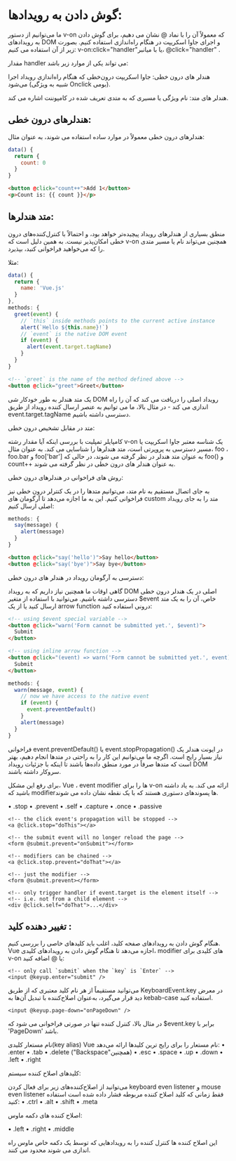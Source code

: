 <h1>
گوش دادن به رویدادها:
</h1>

ما می‌توانیم از دستور v-on که معمولاً آن را با نماد @ نشان می‌ دهیم، برای گوش دادن به رویدادهای DOM و اجرای جاوا اسکریپت در هنگام راه‌اندازی استفاده کنیم. بصورت زیر از آن استفاده می کنیم:
   v-on:click="handler"یا با میانبر،  @click="handler" .

مقدار handler می تواند یکی از موارد زیر باشد:

هندلر ‌های درون خطی: جاوا اسکریپت درون‌خطی که هنگام راه‌اندازی رویداد اجرا می‌شود (شبیه به ویژگی Onclick بومی).

هندلر های متد: نام ویژگی یا مسیری که به متدی تعریف شده در کامپوننت اشاره می کند.

<h2>
هندلرهای درون خطی:
</h2>

هندلرهای درون خطی معمولاً در موارد ساده استفاده می شوند، به عنوان مثال:

```js
data() {
  return {
    count: 0
  }
}
```
```html
<button @click="count++">Add 1</button>
<p>Count is: {{ count }}</p>
```

<h2>
متد هندلرها:
</h2>

منطق بسیاری از هندلر‌های رویداد پیچیده‌تر خواهد بود، و احتمالاً با کنترل‌کننده‌های درون خطی امکان‌پذیر نیست. به همین دلیل است که v-on همچنین می‌تواند نام یا مسیر متدی را که می‌خواهید فراخوانی کنید، بپذیرد.

مثلا:
```js
data() {
  return {
    name: 'Vue.js'
  }
},
methods: {
  greet(event) {
    // `this` inside methods points to the current active instance
    alert(`Hello ${this.name}!`)
    // `event` is the native DOM event
    if (event) {
      alert(event.target.tagName)
    }
  }
}
```

```html
<!-- `greet` is the name of the method defined above -->
<button @click="greet">Greet</button>
```

یک متد هندلر به طور خودکار شی DOM رویداد اصلی را دریافت می کند که آن را راه اندازی می کند - در مثال بالا، ما می توانیم به عنصر ارسال کننده رویداد از طریق event.target.tagName دسترسی داشته باشیم.

متد در مقابل تشخیص درون خطی:

کامپایلر تمپلیت با بررسی اینکه آیا مقدار رشته v-on یک شناسه معتبر جاوا اسکریپت یا مسیر دسترسی به پروپرتی است، متد هندلرها را شناسایی می کند. به عنوان مثال، foo ، foo.bar و foo['bar'] به عنوان متد هندلر در نظر گرفته می شوند، در حالی که foo() و count++ به عنوان هندلر های درون خطی در نظر گرفته می شوند.

روش های فراخوانی در هندلرهای درون خطی:

به جای اتصال مستقیم به نام متد، می‌توانیم متدها را در یک کنترلر درون خطی نیز فراخوانی کنیم. این به ما اجازه می‌دهد تا آرگومان های custom متد را به جای رویداد اصلی ارسال کنیم:
```js
methods: {
  say(message) {
    alert(message)
  }
}
```
```html
<button @click="say('hello')">Say hello</button>
<button @click="say('bye')">Say bye</button>
```


دسترسی به آرگومان رویداد در هندلر های درون خطی:

گاهی اوقات ما همچنین نیاز داریم که به رویداد DOM اصلی در یک هندلر درون خطی دسترسی داشته باشیم. می‌توانید با استفاده از متغیر $event خاص، آن را به یک متد ارسال کنید یا از یک arrow function درونی استفاده کنید:
```html
<!-- using $event special variable -->
<button @click="warn('Form cannot be submitted yet.', $event)">
  Submit
</button>

<!-- using inline arrow function -->
<button @click="(event) => warn('Form cannot be submitted yet.', event)">
  Submit
</button>
```
```js
methods: {
  warn(message, event) {
    // now we have access to the native event
    if (event) {
      event.preventDefault()
    }
    alert(message)
  }
}
```

فراخوانی event.preventDefault()  یا event.stopPropagation()  در ایونت هندلر یک نیاز بسیار رایج است. اگرچه ما می‌توانیم این کار را به راحتی در متد‌ها انجام دهیم، بهتر است که متد‌ها صرفاً در مورد منطق داده‌ها باشند تا اینکه با جزئیات رویداد DOM سروکار داشته باشند.

برای رفع این مشکل، Vue ، event modifier ها را برای v-on ارائه می کند. به یاد داشته باشید که modifierها پسوندهای دستوری هستند که با یک نقطه نشان داده می شوند.


•	.stop
•	.prevent
•	.self
•	.capture
•	.once
•	.passive

```vue
<!-- the click event's propagation will be stopped -->
<a @click.stop="doThis"></a>
```

```vue
<!-- the submit event will no longer reload the page -->
<form @submit.prevent="onSubmit"></form>
```

```vue
<!-- modifiers can be chained -->
<a @click.stop.prevent="doThat"></a>
```

```vue
<!-- just the modifier -->
<form @submit.prevent></form>
```

```vue
<!-- only trigger handler if event.target is the element itself -->
<!-- i.e. not from a child element -->
<div @click.self="doThat">...</div>
```

<h2>
تغییر دهنده کلید :
</h2>
هنگام گوش دادن به رویدادهای صفحه کلید، اغلب باید کلیدهای خاصی را بررسی کنیم. Vue اجازه می‌دهد تا هنگام گوش دادن به رویدادهای کلیدی، modifier های کلیدی برای v-on یا @ اضافه کنید:

```vue
<!-- only call `submit` when the `key` is `Enter` -->
<input @keyup.enter="submit" />
```

می‌توانید مستقیماً از هر نام کلید معتبری که از طریق KeyboardEvent.key در معرض دید قرار می‌گیرد، به‌عنوان اصلاح‌کننده با تبدیل آن‌ها به kebab-case  استفاده کنید.
```vue
<input @keyup.page-down="onPageDown" />
```
در مثال بالا، کنترل کننده تنها در صورتی فراخوانی می شود که $event.key برابر با 'PageDown' باشد.

نام مستعار کلیدی(key alias)
Vue نام مستعار را برای رایج ترین کلیدها ارائه می‌دهد:
•	.enter
•	.tab
•	.delete ("Backspace"همچنین)
•	.esc
•	.space
•	.up
•	.down
•	.left
•	.right

کلیدهای اصلاح کننده سیستم:

می‌توانید از اصلاح‌کننده‌های زیر برای فعال کردن keyboard even listener و mouse even listener فقط زمانی که کلید اصلاح ‌کننده مربوطه فشار داده شده است استفاده کنید:
•	.ctrl
•	.alt
•	.shift
•	.meta



اصلاح کننده های دکمه ماوس:

•	.left
•	.right
•	.middle


این اصلاح کننده ها کنترل کننده را به رویدادهایی که توسط یک دکمه خاص ماوس راه اندازی می شوند محدود می کنند.
